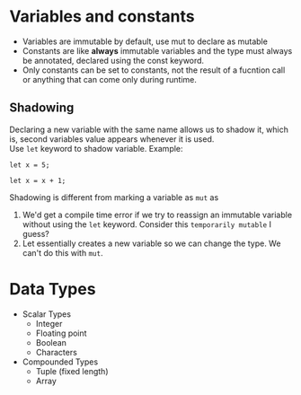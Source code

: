 # Variables and constants

- Variables are immutable by default, use mut to declare as mutable
- Constants are like **always** immutable variables and the type must always be annotated, declared using the const keyword.
- Only constants can be set to constants, not the result of a fucntion call or anything that can come only during runtime.

## Shadowing

Declaring a new variable with the same name allows us to shadow it, which is, second variables value appears whenever it is used.  
Use `let` keyword to shadow variable. Example:

```
let x = 5;

let x = x + 1;
```

Shadowing is different from marking a variable as `mut` as

1. We'd get a compile time error if we try to reassign an immutable variable without using the `let` keyword. Consider this `temporarily mutable` I guess?
2. Let essentially creates a new variable so we can change the type. We can't do this with `mut`.

# Data Types

- Scalar Types
  - Integer
  - Floating point
  - Boolean
  - Characters
- Compounded Types
  - Tuple (fixed length)
  - Array
